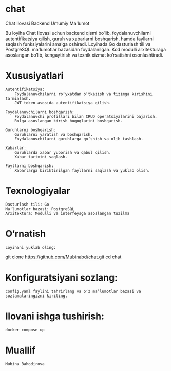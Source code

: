 # chat
Chat Ilovasi Backend
Umumiy Ma'lumot

Bu loyiha Chat Ilovasi uchun backend qismi bo‘lib, foydalanuvchilarni autentifikatsiya qilish, guruh va xabarlarni boshqarish, hamda fayllarni saqlash funksiyalarini amalga oshiradi. Loyihada Go dasturlash tili va PostgreSQL ma'lumotlar bazasidan foydalanilgan. Kod modulli arxitekturaga asoslangan bo‘lib, kengaytirish va texnik xizmat ko‘rsatishni osonlashtiradi.

# Xususiyatlari

    Autentifikatsiya:
        Foydalanuvchilarni ro‘yxatdan o‘tkazish va tizimga kirishini ta'minlash.
        JWT token asosida autentifikatsiya qilish.

    Foydalanuvchilarni boshqarish:
        Foydalanuvchi profillari bilan CRUD operatsiyalarini bajarish.
        Rolga asoslangan kirish huquqlarini boshqarish.

    Guruhlarni boshqarish:
        Guruhlarni yaratish va boshqarish.
        Foydalanuvchilarni guruhlarga qo‘shish va olib tashlash.

    Xabarlar:
        Guruhlarda xabar yuborish va qabul qilish.
        Xabar tarixini saqlash.

    Fayllarni boshqarish:
        Xabarlarga biriktirilgan fayllarni saqlash va yuklab olish.

# Texnologiyalar

    Dasturlash tili: Go
    Ma'lumotlar bazasi: PostgreSQL
    Arxitektura: Modulli va interfeysga asoslangan tuzilma

# O‘rnatish

    Loyihani yuklab oling:

git clone https://github.com/Mubinabd/chat.git
cd chat

# Konfiguratsiyani sozlang:

    config.yaml faylini tahrirlang va o‘z ma’lumotlar bazasi va sozlamalaringizni kiriting.


# Ilovani ishga tushirish:

    docker compose up

# Muallif

    Mubina Bahodirova
    